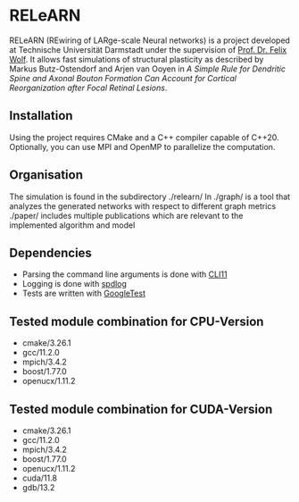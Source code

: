 # RELeARN

RELeARN (REwiring of LARge-scale Neural networks) is a project developed at Technische Universität Darmstadt under the
supervision
of [Prof. Dr. Felix Wolf](https://www.informatik.tu-darmstadt.de/parallel/parallel_programming/index.en.jsp). It allows
fast simulations of structural plasticity as described by Markus Butz-Ostendorf and Arjen van Ooyen in *A Simple Rule
for Dendritic Spine and Axonal Bouton Formation Can Account for Cortical Reorganization after Focal Retinal Lesions*.

## Installation

Using the project requires CMake and a C++ compiler capable of C++20.
Optionally, you can use MPI and OpenMP to parallelize the computation.

## Organisation

The simulation is found in the subdirectory ./relearn/
In ./graph/ is a tool that analyzes the generated networks with respect to different graph metrics
./paper/ includes multiple publications which are relevant to the implemented algorithm and model

## Dependencies

- Parsing the command line arguments is done with [CLI11](https://github.com/CLIUtils/CLI11)
- Logging is done with [spdlog](https://github.com/gabime/spdlog)
- Tests are written with [GoogleTest](https://github.com/google/googletest)

## Tested module combination for CPU-Version

* cmake/3.26.1
* gcc/11.2.0
* mpich/3.4.2
* boost/1.77.0
* openucx/1.11.2

## Tested module combination for CUDA-Version

* cmake/3.26.1
* gcc/11.2.0
* mpich/3.4.2
* boost/1.77.0
* openucx/1.11.2
* cuda/11.8
* gdb/13.2